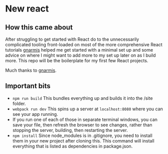 # New react

## How this came about
After struggling to get started with React do to the unnecessarily complicated tooling front-loaded on most of the more comprehensive React tutorials [gnarmis](https://github.com/gnarmis) helped me get started with a minimal set up and some advice on where I might want to add more to my set up later on as I build more. This repo will be the boilerplate for my first few React projects.

Much thanks to [gnarmis](https://github.com/gnarmis).

## Important bits
* `npm run build` This bundles everything up and builds it into the /site folder.
* `webpack run dev` This spins up a server at `localhost:8080` where you can see your app running.
* If you run one of each of those in separate terminal windows, you can save your file, then refresh the browser to see changes, rather than stopping the server, building, then restarting the server.
* `npm install` Since node_modules is in .gitignore, you need to install them in your new project after cloning this. This command will install everything that is listed as dependencies in package.json.
